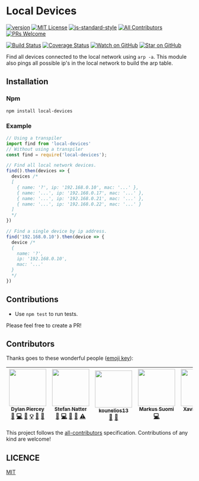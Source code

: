 # Local Devices

[![version][version-badge]][package]
[![MIT License][license-badge]][licence]
[![js-standard-style](https://img.shields.io/badge/code%20style-standard-brightgreen.svg)](http://standardjs.com/)
[![All Contributors](https://img.shields.io/badge/all_contributors-5-orange.svg?style=flat-square)](#contributors)
[![PRs Welcome][prs-badge]][prs]

[![Build Status][build-badge]][build]
[![Coverage Status][coverage-badge]][coverage]
[![Watch on GitHub][github-watch-badge]][github-watch]
[![Star on GitHub][github-star-badge]][github-star]

Find all devices connected to the local network using `arp -a`.
This module also pings all possible ip's in the local network to build the arp table.

## Installation

### Npm

```console
npm install local-devices
```

### Example

```javascript
// Using a transpiler
import find from 'local-devices'
// Without using a transpiler
const find = require('local-devices');

// Find all local network devices.
find().then(devices => {
  devices /*
  [
    { name: '?', ip: '192.168.0.10', mac: '...' },
    { name: '...', ip: '192.168.0.17', mac: '...' },
    { name: '...', ip: '192.168.0.21', mac: '...' },
    { name: '...', ip: '192.168.0.22', mac: '...' }
  ]
  */
})

// Find a single device by ip address.
find('192.168.0.10').then(device => {
  device /*
  {
    name: '?',
    ip: '192.168.0.10',
    mac: '...'
  }
  */
})
```

## Contributions

* Use `npm test` to run tests.

Please feel free to create a PR!

## Contributors

Thanks goes to these wonderful people ([emoji key][emojis]):

<!-- ALL-CONTRIBUTORS-LIST:START -->
<!-- prettier-ignore -->
| [<img src="https://avatars.githubusercontent.com/u/4985201?v=3" width="100px;"/><br /><sub><b>Dylan Piercey</b></sub>](https://github.com/DylanPiercey)<br />[💬](#question-local-devices "Answering Questions") [💻](https://github.com/DylanPiercey/local-devices/commits?author=DylanPiercey "Code") [📖](https://github.com/DylanPiercey/local-devices/commits?author=DylanPiercey "Documentation") [💡](#ideas-planning-local-devices "Examples") [🤔](#ideas-planning-local-devices "Ideas & Planning") [👀](#review-local-devices "Reviewed Pull Requests") | [<img src="https://avatars.githubusercontent.com/u/1043668?v=3" width="100px;"/><br /><sub><b>Stefan Natter</b></sub>](https://github.com/natterstefan)<br />[🐛](https://github.com/DylanPiercey/local-devices/issues?q=author%3Anatterstefan "Bug Reports") [💻](https://github.com/DylanPiercey/local-devices/commits?author=natterstefan "Code") [📖](https://github.com/DylanPiercey/local-devices/commits?author=natterstefan "Documentation") [🤔](#ideas-planning-local-devices "Ideas & Planning") [⚠️](https://github.com/DylanPiercey/local-devices/commits?author=natterstefan "Tests") | [<img src="https://avatars.githubusercontent.com/u/11466138?v=3" width="100px;"/><br /><sub><b>kounelios13</b></sub>](https://github.com/kounelios13)<br />[🐛](https://github.com/DylanPiercey/local-devices/issues?q=author%3Anatterstefan "Bug Reports") [📖](https://github.com/DylanPiercey/local-devices/commits?author=kounelios13 "Documentation") | [<img src="https://avatars.githubusercontent.com/u/2037007?v=3" width="100px;"/><br /><sub><b>Markus Suomi</b></sub>](https://github.com/MarkusSuomi)<br />[💻](https://github.com/DylanPiercey/local-devices/commits?author=MarkusSuomi "Code") | [<img src="https://avatars.githubusercontent.com/u/214998?v=3" width="100px;"/><br /><sub><b>Xavier Martin</b></sub>](https://github.com/nolazybits)<br />[💻](https://github.com/DylanPiercey/local-devices/commits?author=nolazybits "Code") |
| :----------------------------------------------------------------------------------------------------------------------------------------------------------------------------------------------------------------------------------------------------------------------------------------------------------------------------------------------------------------------------------------------------------------------------------------------------------------------------------------------------------------------------------------------------------------: | :-------------------------------------------------------------------------------------------------------------------------------------------------------------------------------------------------------------------------------------------------------------------------------------------------------------------------------------------------------------------------------------------------------------------------------------------------------------------------------------------------------------------------------------------------------------------------------------------------: | :--------------------------------------------------------------------------------------------------------------------------------------------------------------------------------------------------------------------------------------------------------------------------------------------------------------------------------------------------------: | :----------------------------------------------------------------------------------------------------------------------------------------------------------------------------------------------------------------------------------------------: | :--------------------------------------------------------------------------------------------------------------------------------------------------------------------------------------------------------------------------------------------: |
<!-- ALL-CONTRIBUTORS-LIST:END -->

This project follows the [all-contributors][all-contributors] specification.
Contributions of any kind are welcome!

## LICENCE

[MIT](LICENCE)

[package]: https://www.npmjs.com/package/local-devices
[licence]: https://github.com/DylanPiercey/local-devices/blob/master/LICENCE
[prs]: http://makeapullrequest.com
[github-watch]: https://github.com/DylanPiercey/local-devices/watchers
[github-star]: https://github.com/DylanPiercey/local-devices/stargazers
[github-watch-badge]: https://img.shields.io/github/watchers/DylanPiercey/local-devices.svg?style=social
[github-star-badge]: https://img.shields.io/github/stars/DylanPiercey/local-devices.svg?style=social
[version-badge]: https://img.shields.io/npm/v/local-devices.svg?style=flat-square
[license-badge]: https://img.shields.io/npm/l/local-devices.svg?style=flat-square
[prs-badge]: https://img.shields.io/badge/PRs-welcome-brightgreen.svg?style=flat-square
[emojis]: https://github.com/kentcdodds/all-contributors#emoji-key
[all-contributors]: https://github.com/kentcdodds/all-contributors

[build-badge]: https://api.travis-ci.org/dylanpiercey/local-devices.svg?branch=master
[build]: https://travis-ci.org/dylanpiercey/local-devices
[coverage-badge]: https://coveralls.io/repos/github/dylanpiercey/local-devices/badge.svg?branch=master
[coverage]: https://coveralls.io/github/dylanpiercey/local-devices?branch=master
